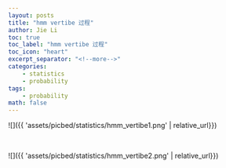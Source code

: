 ```yaml
---
layout: posts
title: "hmm vertibe 过程"
author: Jie Li
toc: true
toc_label: "hmm vertibe 过程"
toc_icon: "heart"
excerpt_separator: "<!--more-->"
categories:
    - statistics
    - probability
tags: 
    - probability
math: false
---
```


![]({{ 'assets/picbed/statistics/hmm_vertibe1.png' | relative_url}})

<br>

![]({{ 'assets/picbed/statistics/hmm_vertibe2.png' | relative_url}})